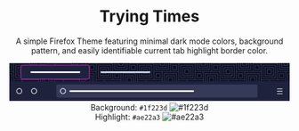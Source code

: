 <h1 align=center>Trying Times</h1>

<p align=center>A simple Firefox Theme featuring minimal dark mode colors, background pattern, and easily identifiable current tab highlight border color.<br>

<p align=center><img src="images/3945882.png" /><br>
Background: <code>#1f223d</code> <img alt="#1f223d" src="https://placehold.co/15x15/1f223d/1f223d.png" /><br>
Highlight: <code>#ae22a3</code> <img alt="#ae22a3" src="https://placehold.co/15x15/ae22a3/ae22a3.png" /></p>
